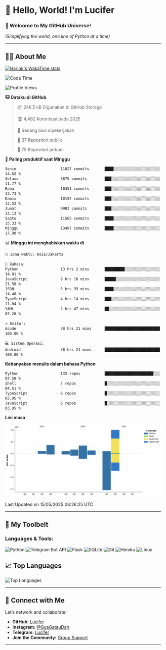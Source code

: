 # 👋 Hello, World! I'm Lucifer 

### 🚀 Welcome to My GitHub Universe!  
*(Simplifying the world, one line of Python at a time)*  

---

## 🧑‍💻 About Me


[![Harlok's WakaTime stats](https://github-readme-stats.vercel.app/api/wakatime?username=LuciferReborns)](https://github.com/jonesroot/github-readme-stats)


<!--START_SECTION:waka-->
![Code Time](http://img.shields.io/badge/Code%20Time-179%20hrs%2049%20mins-blue)

![Profile Views](http://img.shields.io/badge/Profil%20dilihat-11-blue)

**🐱 Dataku di GitHub** 

> 📦 246.5 kB Digunakan di GitHub Storage 
 > 
> 🏆 4,482 Kontribusi pada 2025
 > 
> 💼 Sedang bisa dipekerjakan
 > 
> 📜 37 Repositori publik 
 > 
> 🔑 75 Repositori pribadi 
 > 
📅 **Paling produktif saat Minggu** 

```text
Senin                    11027 commits       ████░░░░░░░░░░░░░░░░░░░░░   14.62 % 
Selasa                   8879 commits        ███░░░░░░░░░░░░░░░░░░░░░░   11.77 % 
Rabu                     10351 commits       ███░░░░░░░░░░░░░░░░░░░░░░   13.73 % 
Kamis                    10194 commits       ███░░░░░░░░░░░░░░░░░░░░░░   13.52 % 
Jumat                    9903 commits        ███░░░░░░░░░░░░░░░░░░░░░░   13.13 % 
Sabtu                    11565 commits       ████░░░░░░░░░░░░░░░░░░░░░   15.33 % 
Minggu                   13497 commits       ████░░░░░░░░░░░░░░░░░░░░░   17.90 % 
```


📊 **Minggu ini menghabiskan waktu di** 

```text
🕑︎ Zona waktu: Asia/Jakarta

💬 Bahasa: 
Python                   13 hrs 2 mins       █████████░░░░░░░░░░░░░░░░   34.01 % 
JavaScript               8 hrs 16 mins       █████░░░░░░░░░░░░░░░░░░░░   21.58 % 
JSON                     5 hrs 33 mins       ████░░░░░░░░░░░░░░░░░░░░░   14.48 % 
TypeScript               4 hrs 14 mins       ███░░░░░░░░░░░░░░░░░░░░░░   11.04 % 
YAML                     2 hrs 47 mins       ██░░░░░░░░░░░░░░░░░░░░░░░   07.26 % 

🔥 Editor: 
Acode                    38 hrs 21 mins      █████████████████████████   100.00 % 

💻 Sistem Operasi: 
Android                  38 hrs 21 mins      █████████████████████████   100.00 % 
```

**Kebanyakan menulis dalam bahasa Python** 

```text
Python                   133 repos           ██████████████████████░░░   87.50 % 
Shell                    7 repos             █░░░░░░░░░░░░░░░░░░░░░░░░   04.61 % 
TypeScript               6 repos             █░░░░░░░░░░░░░░░░░░░░░░░░   03.95 % 
JavaScript               6 repos             █░░░░░░░░░░░░░░░░░░░░░░░░   03.95 % 
```



**Lini masa**

![Lines of Code chart](https://raw.githubusercontent.com/jonesroot/jonesroot/main/assets/bar_graph.png)


 Last Updated on 15/05/2025 06:26:25 UTC
<!--END_SECTION:waka-->

---


## 🧰 My Toolbelt  

### Languages & Tools:  
![Python](https://img.shields.io/badge/-Python-3776AB?style=flat-square&logo=python&logoColor=white) ![Telegram Bot API](https://img.shields.io/badge/-Telegram%20Bot%20API-2CA5E0?style=flat-square&logo=telegram&logoColor=white) ![Flask](https://img.shields.io/badge/-Flask-000000?style=flat-square&logo=flask&logoColor=white) ![SQLite](https://img.shields.io/badge/-SQLite-003B57?style=flat-square&logo=sqlite&logoColor=white) ![Git](https://img.shields.io/badge/-Git-F05032?style=flat-square&logo=git&logoColor=white) ![Heroku](https://img.shields.io/badge/-Heroku-430098?style=flat-square&logo=heroku&logoColor=white) ![Linux](https://img.shields.io/badge/-Linux-FCC624?style=flat-square&logo=linux&logoColor=black)  


## 📈 Top Languages

![Top Languages](https://github-readme-stats.vercel.app/api/top-langs/?username=jonesroot&layout=compact&theme=tokyonight)  

---


## 🔗 Connect with Me  

Let’s network and collaborate!  
- **GitHub:** [Lucifer](https://github.com/jonesroot/jonesroot/blob/main/README.md)  
- **Instagram:** [@GuaGatauDah](https://instagram.com/guagataudah)  
- **Telegram:** [Lucifer](https://t.me/LuciferReborns)  
- **Join the Community:** [Group Support](https://t.me/GokilSupport)

---
